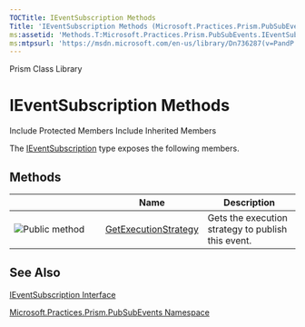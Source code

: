 ```yaml
---
TOCTitle: IEventSubscription Methods
Title: 'IEventSubscription Methods (Microsoft.Practices.Prism.PubSubEvents)'
ms:assetid: 'Methods.T:Microsoft.Practices.Prism.PubSubEvents.IEventSubscription'
ms:mtpsurl: 'https://msdn.microsoft.com/en-us/library/Dn736287(v=PandP.50)'
---
```


Prism Class Library

IEventSubscription Methods
==========================

Include Protected Members
Include Inherited Members

The [IEventSubscription](https://msdn.microsoft.com/t:microsoft.practices.prism.pubsubevents.ieventsubscription) type exposes the following members.

Methods
-------

<span id="methodTableToggle"></span>
<table>
<colgroup>
<col width="33%" />
<col width="33%" />
<col width="33%" />
</colgroup>
<thead>
<tr class="header">
<th> </th>
<th>Name</th>
<th>Description</th>
</tr>
</thead>
<tbody>
<tr class="odd">
<td><img src="https://msdn.microsoft.com/en-us/Dn736287.pubmethod(en-us,PandP.50).gif" title="Public method" /></td>
<td><a href="https://msdn.microsoft.com/m:microsoft.practices.prism.pubsubevents.ieventsubscription.getexecutionstrategy">GetExecutionStrategy</a></td>
<td><div class="summary">
Gets the execution strategy to publish this event.
</div></td>
</tr>
</tbody>
</table>

See Also
--------

<span id="seeAlsoToggle"></span>
[IEventSubscription Interface](https://msdn.microsoft.com/t:microsoft.practices.prism.pubsubevents.ieventsubscription)

[Microsoft.Practices.Prism.PubSubEvents Namespace](https://msdn.microsoft.com/n:microsoft.practices.prism.pubsubevents)
